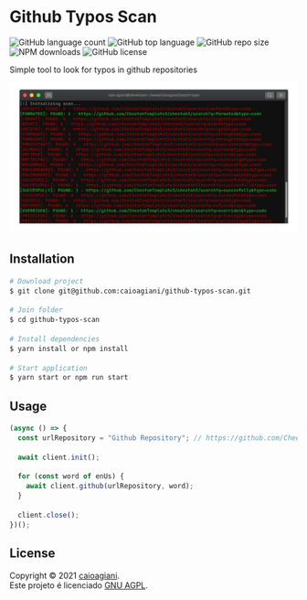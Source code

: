 <!--
/*
 * Thanks for downloading this project, if you have any ideas, tweaks, etc...
 * fork the repository and create a Pull Request.
 */
-->

# Github Typos Scan

<img alt="GitHub language count" src="https://img.shields.io/github/languages/count/caioagiani/github-typos-scan">
<img alt="GitHub top language" src="https://img.shields.io/github/languages/top/caioagiani/github-typos-scan">
<img alt="GitHub repo size" src="https://img.shields.io/github/repo-size/caioagiani/github-typos-scan">
<img alt="NPM downloads" src="https://img.shields.io/npm/dt/github-typos-scan?color=blue">
<img alt="GitHub license" src="https://img.shields.io/badge/license-GNU%20AGPL-blue.svg">

Simple tool to look for typos in github repositories

![screenshot-terminal-tools](.github/assets/terminal.png)

## Installation

```bash
# Download project
$ git clone git@github.com:caioagiani/github-typos-scan.git

# Join folder
$ cd github-typos-scan

# Install dependencies
$ yarn install or npm install

# Start application
$ yarn start or npm run start
```

## Usage

```js
(async () => {
  const urlRepository = "Github Repository"; // https://github.com/CheetahTemplate3/cheetah3

  await client.init();

  for (const word of enUs) {
    await client.github(urlRepository, word);
  }

  client.close();
})();
```

## License

Copyright © 2021 [caioagiani](https://github.com/caioagiani).<br />
Este projeto é licenciado [GNU AGPL](https://github.com/caioagiani/github-typos-scan/blob/master/LICENSE).
